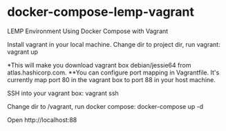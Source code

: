 # docker-compose-lemp-vagrant
LEMP Environment Using Docker Compose with Vagrant

Install vagrant in your local machine.
Change dir to project dir, run vagrant:
  vagrant up

*This will make you download vagrant box debian/jessie64 from atlas.hashicorp.com.
**You can configure port mapping in Vagrantfile. It's currently map port 80 in the vagrant box to port 88 in your host machine.

SSH into your vagrant box:
  vagrant ssh

Change dir to /vagrant, run docker compose:
  docker-compose up -d

Open http://localhost:88
